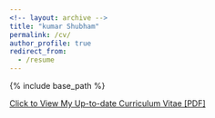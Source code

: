 ```yaml
---
<!-- layout: archive -->
title: "kumar Shubham"
permalink: /cv/
author_profile: true
redirect_from:
  - /resume
---
```


{% include base_path %}

[Click to View My Up-to-date Curriculum Vitae [PDF]](http://kyrs.github.io/files/shubham_cv.pdf)

<!-- <embed src="http://lantaoyu.com/files/lantaoyu_cv.pdf" width="650" height="1800" type='application/pdf'> -->
